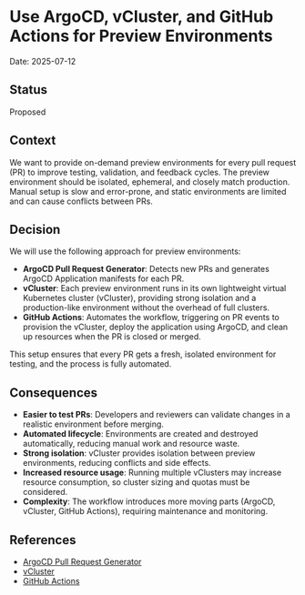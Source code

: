 # Use ArgoCD, vCluster, and GitHub Actions for Preview Environments

Date: 2025-07-12

## Status

Proposed

## Context

We want to provide on-demand preview environments for every pull request (PR) to improve testing, validation, and feedback cycles. The preview environment should be isolated, ephemeral, and closely match production. Manual setup is slow and error-prone, and static environments are limited and can cause conflicts between PRs.

## Decision

We will use the following approach for preview environments:

- **ArgoCD Pull Request Generator**: Detects new PRs and generates ArgoCD Application manifests for each PR.
- **vCluster**: Each preview environment runs in its own lightweight virtual Kubernetes cluster (vCluster), providing strong isolation and a production-like environment without the overhead of full clusters.
- **GitHub Actions**: Automates the workflow, triggering on PR events to provision the vCluster, deploy the application using ArgoCD, and clean up resources when the PR is closed or merged.

This setup ensures that every PR gets a fresh, isolated environment for testing, and the process is fully automated.

## Consequences

- **Easier to test PRs**: Developers and reviewers can validate changes in a realistic environment before merging.
- **Automated lifecycle**: Environments are created and destroyed automatically, reducing manual work and resource waste.
- **Strong isolation**: vCluster provides isolation between preview environments, reducing conflicts and side effects.
- **Increased resource usage**: Running multiple vClusters may increase resource consumption, so cluster sizing and quotas must be considered.
- **Complexity**: The workflow introduces more moving parts (ArgoCD, vCluster, GitHub Actions), requiring maintenance and monitoring.

## References

- [ArgoCD Pull Request Generator](https://argo-cd.readthedocs.io/en/stable/operator-manual/applicationset/)
- [vCluster](https://www.vcluster.com/)
- [GitHub Actions](https://docs.github.com/en/actions)
